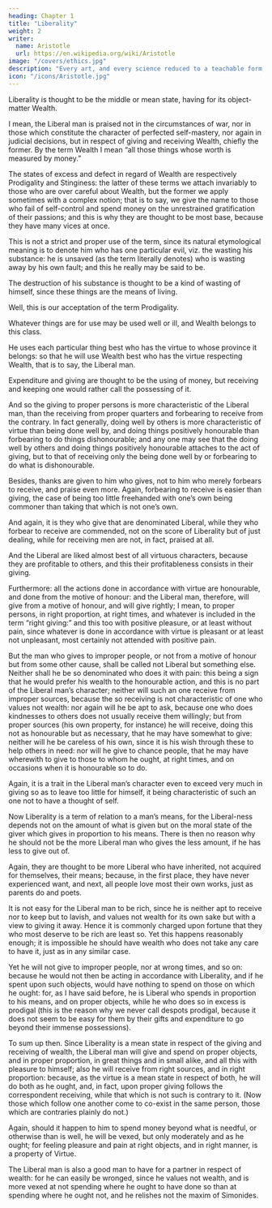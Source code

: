 ```yaml
---
heading: Chapter 1
title: "Liberality"
weight: 2
writer:
  name: Aristotle
  url: https://en.wikipedia.org/wiki/Aristotle
image: "/covers/ethics.jpg"
description: "Every art, and every science reduced to a teachable form, and similarly, every action and moral choice, aims at some good"
icon: "/icons/Aristotle.jpg"
---
```



Liberality is thought to be the middle or mean state, having for its object-matter Wealth.

I mean, the Liberal man is praised not in the circumstances of war, nor in those which constitute the character of perfected self-mastery, nor again in judicial decisions, but in respect of giving and receiving Wealth, chiefly the former. By the term Wealth I mean “all those things whose worth is measured by money.”

The states of excess and defect in regard of Wealth are respectively Prodigality and Stinginess: the latter of these terms we attach invariably to those who are over careful about Wealth, but the former we apply sometimes with a complex notion; that is to say, we give the name to those who fail of self-control and spend money on the unrestrained gratification of their passions; and this is why they are thought to be most base, because they have many vices at once.

This is not a strict and proper use of the term, since its natural etymological meaning is to denote him who has one particular evil, viz. the wasting his substance: he is unsaved (as the term literally denotes) who is wasting away by his own fault; and this he really may be said to be.

The destruction of his substance is thought to be a kind of wasting of himself, since these things are the means of living. 

Well, this is our acceptation of the term Prodigality.

Whatever things are for use may be used well or ill, and Wealth belongs to this class. 

He uses each particular thing best who has the virtue to whose province it belongs: so that he will use Wealth best who has the virtue respecting Wealth, that is to say, the Liberal man.

Expenditure and giving are thought to be the using of money, but receiving and keeping one would rather call the possessing of it. 

And so the giving to proper persons is more characteristic of the Liberal man, than the receiving from proper quarters and forbearing to receive from the contrary. In fact generally, doing well by others is more characteristic of virtue than being done well by, and doing things positively honourable than forbearing to do things dishonourable; and any one may see that the doing well by others and doing things positively honourable attaches to the act of giving, but to that of receiving only the being done well by or forbearing to do what is dishonourable.

Besides, thanks are given to him who gives, not to him who merely forbears to receive, and praise even more. Again, forbearing to receive is easier than giving, the case of being too little freehanded with one’s own being commoner than taking that which is not one’s own.

And again, it is they who give that are denominated Liberal, while they who forbear to receive are commended, not on the score of Liberality but of just dealing, while for receiving men are not, in fact, praised at all.

And the Liberal are liked almost best of all virtuous characters, because they are profitable to others, and this their profitableness consists in their giving.

Furthermore: all the actions done in accordance with virtue are honourable, and done from the motive of honour: and the Liberal man, therefore, will give from a motive of honour, and will give rightly; I mean, to proper persons, in right proportion, at right times, and whatever is included in the term “right giving:” and this too with positive pleasure, or at least without pain, since whatever is done in accordance with virtue is pleasant or at least not unpleasant, most certainly not attended with positive pain.

But the man who gives to improper people, or not from a motive of honour but from some other cause, shall be called not Liberal but something else. Neither shall he be so denominated who does it with pain: this being a sign that he would prefer his wealth to the honourable action, and this is no part of the Liberal man’s character; neither will such an one receive from improper sources, because the so receiving is not characteristic of one who values not wealth: nor again will he be apt to ask, because one who does kindnesses to others does not usually receive them willingly; but from proper sources (his own property, for instance) he will receive, doing this not as honourable but as necessary, that he may have somewhat to give: neither will he be careless of his own, since it is his wish through these to help others in need: nor will he give to chance people, that he may have wherewith to give to those to whom he ought, at right times, and on occasions when it is honourable so to do.

Again, it is a trait in the Liberal man’s character even to exceed very much in giving so as to leave too little for himself, it being characteristic of such an one not to have a thought of self.

Now Liberality is a term of relation to a man’s means, for the Liberal-ness depends not on the amount of what is given but on the moral state of the giver which gives in proportion to his means. There is then no reason why he should not be the more Liberal man who gives the less amount, if he has less to give out of.

Again, they are thought to be more Liberal who have inherited, not acquired for themselves, their means; because, in the first place, they have never experienced want, and next, all people love most their own works, just as parents do and poets.

It is not easy for the Liberal man to be rich, since he is neither apt to receive nor to keep but to lavish, and values not wealth for its own sake but with a view to giving it away. Hence it is commonly charged upon fortune that they who most deserve to be rich are least so. Yet this happens reasonably enough; it is impossible he should have wealth who does not take any care to have it, just as in any similar case.

Yet he will not give to improper people, nor at wrong times, and so on: because he would not then be acting in accordance with Liberality, and if he spent upon such objects, would have nothing to spend on those on which he ought: for, as I have said before, he is Liberal who spends in proportion to his means, and on proper objects, while he who does so in excess is prodigal (this is the reason why we never call despots prodigal, because it does not seem to be easy for them by their gifts and expenditure to go beyond their immense possessions).

To sum up then. Since Liberality is a mean state in respect of the giving and receiving of wealth, the Liberal man will give and spend on proper objects, and in proper proportion, in great things and in small alike, and all this with pleasure to himself; also he will receive from right sources, and in right proportion: because, as the virtue is a mean state in respect of both, he will do both as he ought, and, in fact, upon proper giving follows the correspondent receiving, while that which is not such is contrary to it. (Now those which follow one another come to co-exist in the same person, those which are contraries plainly do not.)

Again, should it happen to him to spend money beyond what is needful, or otherwise than is well, he will be vexed, but only moderately and as he ought; for feeling pleasure and pain at right objects, and in right manner, is a property of Virtue.

The Liberal man is also a good man to have for a partner in respect of wealth: for he can easily be wronged, since he values not wealth, and is more vexed at not spending where he ought to have done so than at spending where he ought not, and he relishes not the maxim of Simonides.
